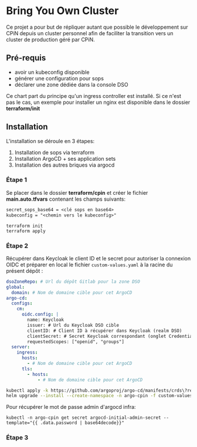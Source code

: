 # Bring You Own Cluster

Ce projet a pour but de répliquer autant que possible le développement sur CPiN depuis un cluster personnel afin de faciliter la transition vers un cluster de production géré par CPiN.

## Pré-requis

- avoir un kubeconfig disponible
- générer une configuration pour sops
- déclarer une zone dédiée dans la console DSO

Ce chart part du principe qu'un ingress controller est installé. Si ce n'est pas le cas, un exemple pour installer un nginx est disponible dans le dossier **terraform/init**

## Installation

L'installation se déroule en 3 étapes:

1. Installation de sops via terraform
2. Installation ArgoCD + ses application sets
3. Installation des autres briques via argocd

### Étape 1

Se placer dans le dossier **terraform/cpin** et créer le fichier **main.auto.tfvars** contenant les champs suivants:

```txt
secret_sops_base64 = <clé sops en base64>
kubeconfig = "<chemin vers le kubeconfig>"
```

```shell
terraform init
terraform apply
```

### Étape 2

Récupérer dans Keycloak le client ID et le secret pour autoriser la connexion OIDC et préparer en local le fichier `custom-values.yaml` à la racine du présent dépôt :
```yaml
dsoZoneRepo: # Url du dépôt Gitlab pour la zone DSO
global:
  domain: # Nom de domaine cible pour cet ArgoCD
argo-cd:
  configs:
    cm:
      oidc.config: |
        name: Keycloak
        issuer: # Url du Keycloak DSO cible
        clientID: # Client ID à récupérer dans Keycloak (realm DSO)
        clientSecret: # Secret Keycloak correspondant (onglet Credentials)
        requestedScopes: ["openid", "groups"]
  server:
    ingress:
      hosts:
        - # Nom de domaine cible pour cet ArgoCD
      tls:
        - hosts:
            - # Nom de domaine cible pour cet ArgoCD
```

```sh
kubectl apply -k https://github.com/argoproj/argo-cd/manifests/crds\?ref\=stable
helm upgrade --install --create-namespace -n argo-cpin -f custom-values.yaml argocd argo-cd
```

Pour récupérer le mot de passe admin d'argocd infra:

```shell
kubectl -n argo-cpin get secret argocd-initial-admin-secret --template="{{ .data.password | base64decode}}"
```

### Étape 3


